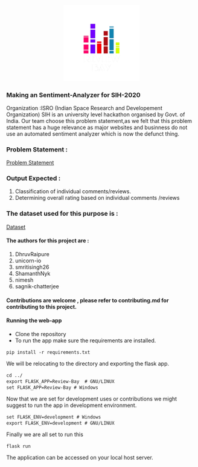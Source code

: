 <p align="center"><img src="https://github.com/unicorn-io/Review-Bay/blob/master/static/images/ReviewBay.png" width = 40%</p>

### Making an Sentiment-Analyzer for SIH-2020

Organization :ISRO (Indian Space Research and Developement Organization)
SIH is an university level hackathon organised by Govt. of India. Our team choose this problem statement,as we felt that  this problem statement has a huge relevance as major websites and businness do not use an automated sentiment analyzer which is now the defunct thing.
 
### Problem Statement : 
[Problem Statement](https://www.sih.gov.in/sih2020PS/MTE=/U29mdHdhcmU=/SW5kaWFuIFNwYWNlIFJlc2VhcmNoIE9yZ2FuaXNhdGlvbiAoSVNSTyk=/QWxs)

### Output Expected : 
1. Classification of individual comments/reviews.
2. Determining overall rating based on individual comments /reviews

### The dataset used for this purpose is :
[Dataset]( http://jmcauley.ucsd.edu/data/amazon/)


#### The authors for this project are :

1. DhruvRaipure
2. unicorn-io
3. smritisingh26
4. ShamanthNyk
5. nimesh
6. sagnik-chatterjee

#### Contributions are welcome , please refer to contributing.md for contributing to this project.  

#### Running the web-app
* Clone the repository
* To run the app make sure the requirements are installed.
```
pip install -r requirements.txt
```
We will be relocating to the directory and exporting the flask app.
```
cd ../
export FLASK_APP=Review-Bay  # GNU/LINUX
set FLASK_APP=Review-Bay # Windows
```
Now that we are set for development uses or contributions we might suggest to run the app in development environment.
```
set FLASK_ENV=development # Windows
export FLASK_ENV=development # GNU/LINUX
```
Finally we are all set to run this
```
flask run
```
The application can be accessed on your local host server.
